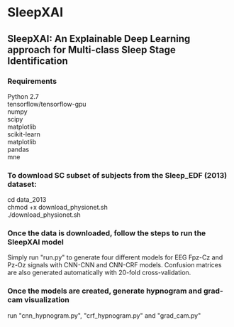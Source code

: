 # SleepXAI #

## SleepXAI: An Explainable Deep Learning approach for Multi-class Sleep Stage Identification ##

### Requirements ###
Python 2.7 <br />
tensorflow/tensorflow-gpu<br />
numpy<br />
scipy<br />
matplotlib<br />
scikit-learn<br />
matplotlib<br />
pandas<br />
mne<br />

### To download SC subset of subjects from the Sleep_EDF (2013) dataset: ### 
cd data_2013  <br />
chmod +x download_physionet.sh  <br />
./download_physionet.sh <br />


### Once the data is downloaded, follow the steps to run the SleepXAI model ###  
Simply run "run.py" to generate four different models for EEG Fpz-Cz and Pz-Oz signals with CNN-CNN and CNN-CRF models. Confusion matrices are also generated automatically with 20-fold cross-validation. <br /> 


### Once the models are created, generate hypnogram and grad-cam visualization ### 
run "cnn_hypnogram.py", "crf_hypnogram.py" and "grad_cam.py" <br />


